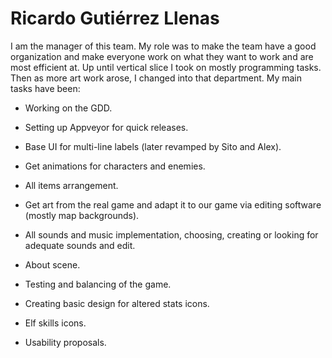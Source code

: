 # Ricardo Gutiérrez Llenas


I am the manager of this team. My role was to make the team have a good organization and make everyone work on what they want to work and are most efficient at. Up until vertical slice I took on mostly programming tasks. Then as more art work arose, I changed into that department. My main tasks have been:


* Working on the GDD.


* Setting up Appveyor for quick releases.


* Base UI for multi-line labels (later revamped by Sito and Alex).


* Get animations for characters and enemies.


* All items arrangement.


* Get art from the real game and adapt it to our game via editing software (mostly map backgrounds).


* All sounds and music implementation, choosing, creating or looking for adequate sounds and edit.


* About scene.


* Testing and balancing of the game.


* Creating basic design for altered stats icons.


* Elf skills icons.


* Usability proposals.

